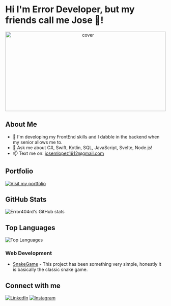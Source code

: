 # Hi I'm Error Developer, but my friends call me Jose 👋!

<div align="center">
<img width="100%" height = "250px" src="https://media.tenor.com/IHdlTRsmcS4AAAAM/404.gif" alt="cover" />
</div>

## About Me

- 🌱 I'm developing my FrontEnd skills and I dabble in the backend when my senior allows me to.
- 💬 Ask me about C#, Swift, Kotlin, SQL, JavaScript, Svelte, Node.js!
- 📫 Text me on: josemlopez1912@gmail.com

## Portfolio
[![Visit my portfolio](https://img.shields.io/badge/Portfolio-Visit%20Now-brightgreen?style=for-the-badge)](..)

## GitHub Stats

![Error404rd's GitHub stats](https://github-readme-stats.vercel.app/api?username=Error404RD&show_icons=true&theme=tokyonight)

## Top Languages

![Top Languages](https://github-readme-stats.vercel.app/api/top-langs/?username=Error404RD&layout=compact&theme=radical)

### Web Development
- [SnakeGame](https://github.com/Error404RD/SnakeGame) - This project has been something very simple, honestly it is basically the classic snake game.

## Connect with me
[![LinkedIn](https://img.shields.io/badge/LinkedIn-Dony%20Castro-blue?style=for-the-badge&logo=linkedin)](https://www.linkedin.com/in/jose-miguel-lopez-arias-867855220/)
[![Instagram](https://img.shields.io/badge/Instagram-Dony%20Castro-blue?style=for-the-badge&logo=instagram)](https://www.instagram.com/https.josemlopez/)
